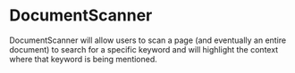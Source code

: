 # DocumentScanner
DocumentScanner will allow users to scan a page (and eventually an entire document) to search for a specific keyword and will highlight the context where that keyword is being mentioned. 
